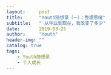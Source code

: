 ```yaml
---
layout:     post
title:      "Youth随想录（一）：整理思绪"
subtitle:   " 从毕业到现在，我改变了多少"
date:       2019-03-25 
author:     "Youth"
header-img: ""
catalog: true
tags:
    - Youth随想录
    - 个人成长
---
```



